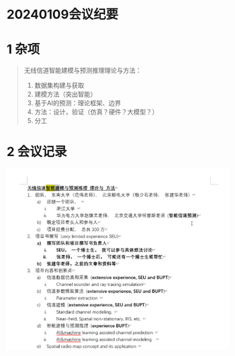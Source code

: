 # 20240109会议纪要

# 1 杂项

> 无线信道智能建模与预测推理理论与方法：
>
> 1. 数据集构建与获取
> 2. 建模方法（突出智能）
> 3. 基于AI的预测：理论框架、边界
> 4. 方法：设计，验证（仿真？硬件？大模型？）
> 5. 分工

# 2 会议记录

![1704780739428](image/20240109会议纪要/1704780739428.png)
